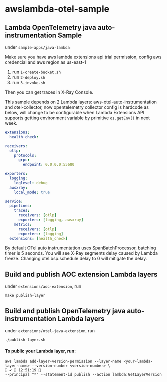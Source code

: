 # awslambda-otel-sample

## Lambda OpenTelemetry java auto-instrumentation Sample
under `sample-apps/java-lambda`

Make sure you have aws lambda extensions api trial permission, config aws credencial and aws region as us-east-1
1. run `1-create-bucket.sh`
2. run `2-deploy.sh`
3. run `3-invoke.sh`

Then you can get traces in X-Ray Console.

This sample depends on 2 Lambda layers: aws-otel-auto-instrumentation and otel-collector, now opentelemetry collector config is hardcode as below, will change to be configurable when Lambda Extensions API supports getting environment variable by primitive `os.getEnv()` in next week.
```yaml
extensions:
  health_check:

receivers:
  otlp:
    protocols:
      grpc:
        endpoint: 0.0.0.0:55680

exporters:
  logging:
    loglevel: debug
  awsxray:
    local_mode: true

service:
  pipelines:
    traces:
      receivers: [otlp]
      exporters: [logging, awsxray]
    metrics:
      receivers: [otlp]
      exporters: [logging]
  extensions: [health_check]
```

By default OTel auto instrumentation uses SpanBatchProcessor, batching timer is 5 seconds. You will see X-Ray segments delay caused by Lambda freeze.
Changing otel.bsp.schedule.delay to 0 will mitigate the delay.

## Build and publish AOC extension Lambda layers
under `extensions/aoc-extension`, run
```shell script
make publish-layer
```

## Build and publish OpenTelemetry java auto-instrumentation Lambda layers
under `extensions/otel-java-extension`, run
```shell script
./publish-layer.sh
```

#### To public your Lambda layer, run:
```shell script
aws lambda add-layer-version-permission --layer-name <your-lambda-layer-name> --version-number <version-number> \                                             ✔  12:51:19 
--principal "*" --statement-id publish --action lambda:GetLayerVersion
```
